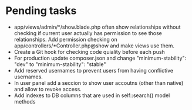 # Pending tasks

- app/views/admin/*/show.blade.php often show relationships without checking if current user actually has permission to see those relationships. Add permission checking on app/controllers/*Controller.php@show and make views use them.
- Create a Git hook for checking code quiality before each push
- For production update composer.json and change "minimum-stability": "dev" to "minimum-stability": "stable"
- Add reserved usernames to prevent users from having conflictive usernames.
- In user panel add a seccion to show user accoutns (other than native) and allow to revoke access.
- Add indexes to DB columns that are used in self::search() model methods
